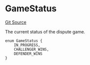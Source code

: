 # GameStatus
[Git Source](https://github.com/ethereum-optimism/optimism/blob/f7b73857601914eeea6fc4c1ba46ae99ca744d97/contracts/libraries/DisputeTypes.sol)

The current status of the dispute game.


```solidity
enum GameStatus {
    IN_PROGRESS,
    CHALLENGER_WINS,
    DEFENDER_WINS
}
```

